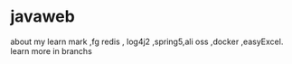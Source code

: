 # javaweb
about my learn mark ,fg redis , log4j2 ,spring5,ali oss ,docker ,easyExcel. learn more in branchs
